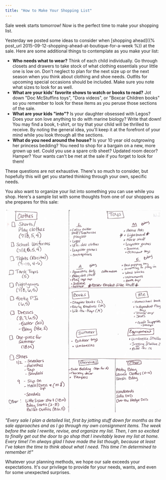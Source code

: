 ```yaml
---
title: "How to Make Your Shopping List"
---
```


Sale week starts tomorrow! Now is the perfect time to make your shopping list.

Yesterday we posted some ideas to consider when [shopping ahead]({% post_url 2015-09-12-shopping-ahead-at-boutique-for-a-week %}) at the sale. Here are some additional things to contemplate as you make your list:

* **Who needs what to wear?** Think of each child individually. Go through closets and drawers to take stock of what clothing essentials your little one is low on. Don't neglect to plan for the next size up or the next season when you think about clothing and shoe needs. Outfits for upcoming special occasions should be included. Make sure you note what sizes to look for as well.
* **What are your kids' favorite shows to watch or books to read?** Jot down "Doc McStuffins toys", "Dora videos", or "Boxcar Children books" so you remember to look for these items as you peruse those sections of the sale.
* **What are your kids "into"?** Is your daughter obsessed with Legos? Does your son love anything to do with marine biology? Write that down! You may find a book, t-shirt, or toy that your child will be thrilled to receive. By noting the general idea, you'll keep it at the forefront of your mind while you look through all the sections.
* **What do you need around the house?** Is your 10 year old outgrowing her princess bedding? You need to shop for a bargain on a new, more grown up set. Could you use a spare crib sheet? Updated room decor? Hamper? Your wants can't be met at the sale if you forget to look for them!

These questions are not exhaustive. There's so much to consider, but hopefully this will get you started thinking through your own, specific needs.

You also want to organize your list into something you can use while you shop. Here's a sample list with some thoughts from one of our shoppers as she prepares for this sale:

![](/img/blog/shopping-list.png)

_"Every sale I plan a detailed list, first by jotting stuff down for months as the sale approaches and as I go through my own consignment items. The week before the sale I rewrite, revise, and organize my list. Then, I am so excited to finally get out the door to go shop that I inevitably leave my list at home. Every time! I'm always glad I have made the list though, because at least I've taken the time to think about what I need. This time I'm determined to remember it!"_

Whatever your planning methods, we hope our sale exceeds your expectations. It's our privilege to provide for your needs, wants, and even for some unexpected surprises.
